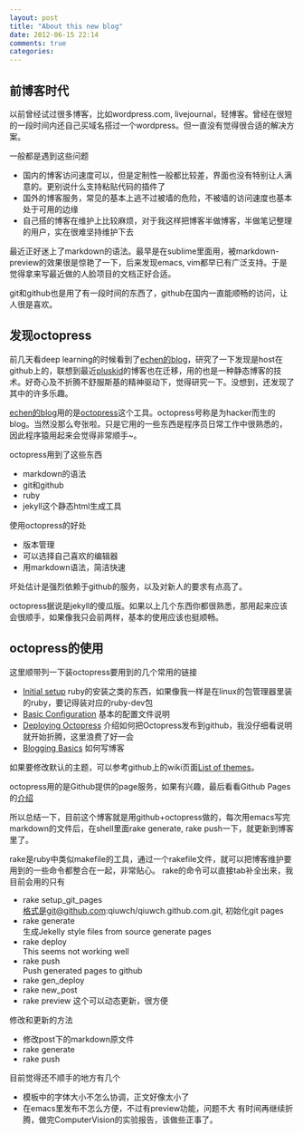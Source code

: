 ```yaml
---
layout: post
title: "About this new blog"
date: 2012-06-15 22:14
comments: true
categories: 
---
```

前博客时代
-----------

以前曾经试过很多博客，比如wordpress.com, livejournal，轻博客。曾经在很短的一段时间内还自己买域名搭过一个wordpress。但一直没有觉得很合适的解决方案。

一般都是遇到这些问题

* 国内的博客访问速度可以，但是定制性一般都比较差，界面也没有特别让人满意的。更别说什么支持粘贴代码的插件了
* 国外的博客服务，常见的基本上逃不过被墙的危险，不被墙的访问速度也基本处于可用的边缘
* 自己搭的博客在维护上比较麻烦，对于我这样把博客半做博客，半做笔记整理的用户，实在很难坚持维护下去

最近正好迷上了markdown的语法。最早是在sublime里面用，被markdown-preview的效果很是惊艳了一下，后来发现emacs, vim都早已有广泛支持。于是觉得拿来写最近做的人脸项目的文档正好合适。

git和github也是用了有一段时间的东西了，github在国内一直能顺畅的访问，让人很是喜欢。

发现octopress
------------
前几天看deep learning的时候看到了[echen的blog](http://blog.echen.me/)，研究了一下发现是host在github上的，联想到最近[pluskid](http://blog.pluskid.org)的博客也在迁移，用的也是一种静态博客的技术。好奇心及不折腾不舒服斯基的精神驱动下，觉得研究一下。没想到，还发现了其中的许多乐趣。


[echen的blog](http://blog.echen.me/)用的是[octopress](https://github.com/imathis/octopress)这个工具。octopress号称是为hacker而生的blog。当然没那么夸张啦。只是它用的一些东西是程序员日常工作中很熟悉的，因此程序猿用起来会觉得非常顺手~。

octopress用到了这些东西

* markdown的语法
* git和github
* ruby
* jekyll这个静态html生成工具

使用octopress的好处

* 版本管理
* 可以选择自己喜欢的编辑器
* 用markdown语法，简洁快速

坏处估计是强烈依赖于github的服务，以及对新人的要求有点高了。

octopress据说是jekyll的傻瓜版。如果以上几个东西你都很熟悉，那用起来应该会很顺手，如果像我只会前两样，基本的使用应该也挺顺畅。

octopress的使用
-------------
这里顺带列一下装octopress要用到的几个常用的链接

* [Initial setup](http://octopress.org/docs/setup) ruby的安装之类的东西，如果像我一样是在linux的包管理器里装的ruby，要记得装对应的ruby-dev包
* [Basic Configuration](http://octopress.org/docs/configuring) 基本的配置文件说明
* [Deploying Octopress](http://octopress.org/docs/deploying) 介绍如何把Octopress发布到github，我没仔细看说明就开始折腾，这里浪费了好一会
* [Blogging Basics](http://octopress.org/docs/blogging) 如何写博客

如果要修改默认的主题，可以参考github上的wiki页面[List of themes](https://github.com/imathis/octopress/wiki/List-Of-Octopress-Themes)。

octopress用的是Github提供的page服务，如果有兴趣，最后看看Github Pages的[介绍](https://help.github.com/categories/20/articles)

所以总结一下，目前这个博客就是用github+octopress做的，每次用emacs写完markdown的文件后，在shell里面rake generate, rake push一下，就更新到博客里了。

rake是ruby中类似makefile的工具，通过一个rakefile文件，就可以把博客维护要用到的一些命令都整合在一起，非常贴心。
rake的命令可以直接tab补全出来，我目前会用的只有

* rake setup_git_pages  
格式是git@github.com:qiuwch/qiuwch.github.com.git, 初始化git pages
* rake generate  
生成Jekelly style files
from source generate pages
* rake deploy  
This seems not working well
* rake push  
Push generated pages to github
* rake gen_deploy
* rake new_post
* rake preview 这个可以动态更新，很方便

修改和更新的方法

* 修改post下的markdown原文件
* rake generate
* rake push

目前觉得还不顺手的地方有几个

* 模板中的字体大小不怎么协调，正文好像太小了
* 在emacs里发布不怎么方便，不过有preview功能，问题不大
有时间再继续折腾，做完ComputerVision的实验报告，该做些正事了。
